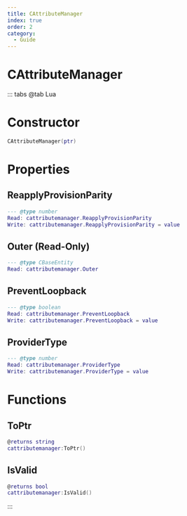 ```yaml
---
title: CAttributeManager
index: true
order: 2
category:
  - Guide
---
```


# CAttributeManager

::: tabs
@tab Lua
# Constructor
```lua
CAttributeManager(ptr)
```
# Properties
## ReapplyProvisionParity 
```lua
--- @type number
Read: cattributemanager.ReapplyProvisionParity
Write: cattributemanager.ReapplyProvisionParity = value
```
## Outer (Read-Only)
```lua
--- @type CBaseEntity
Read: cattributemanager.Outer
```
## PreventLoopback 
```lua
--- @type boolean
Read: cattributemanager.PreventLoopback
Write: cattributemanager.PreventLoopback = value
```
## ProviderType 
```lua
--- @type number
Read: cattributemanager.ProviderType
Write: cattributemanager.ProviderType = value
```
# Functions
## ToPtr
```lua
@returns string
cattributemanager:ToPtr()
```
## IsValid
```lua
@returns bool
cattributemanager:IsValid()
```

:::